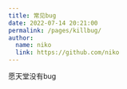 ```yaml
---
title: 常见bug
date: 2022-07-14 20:21:00
permalink: /pages/killbug/
author: 
  name: niko
  link: https://github.com/niko
---
```

愿天堂没有bug